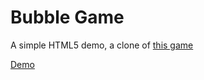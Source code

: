 # Bubble Game

A simple HTML5 demo, a clone of [this game](https://play.google.com/store/apps/details?id=com.squishythings.bubbles)

[Demo](http://db.coverslide.me/bubbles)
